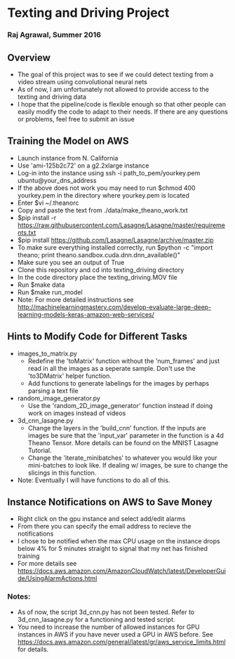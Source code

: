 
# Texting and Driving Project 

### Raj Agrawal, Summer 2016

## Overview 
- The goal of this project was to see if we could detect texting from 
a video stream using convolutional neural nets
- As of now, I am unfortunately not allowed to provide access to the texting and driving data 
- I hope that the pipeline/code is flexible enough so that other people can easily modify the code to adapt to their needs. If there are any questions or problems, feel free to submit an issue

## Training the Model on AWS 

- Launch instance from N. California 
- Use 'ami-125b2c72' on a g2.2xlarge instance 
- Log-in into the instance using ssh -i path_to_pem/yourkey.pem ubuntu@your_dns_address
- If the above does not work you may need to run $chmod 400 yourkey.pem in the directory where yourkey.pem is located
- Enter $vi ~/.theanorc
- Copy and paste the text from ./data/make_theano_work.txt 
- $pip install -r https://raw.githubusercontent.com/Lasagne/Lasagne/master/requirements.txt
- $pip install https://github.com/Lasagne/Lasagne/archive/master.zip
- To make sure everything installed correctly, run $python -c "import theano; print theano.sandbox.cuda.dnn.dnn_available()"
- Make sure you see an output of True
- Clone this repository and cd into texting_driving directory 
- In the code directory place the texting_driving.MOV file
- Run $make data 
- Run $make run_model  
- Note: For more detailed instructions see http://machinelearningmastery.com/develop-evaluate-large-deep-learning-models-keras-amazon-web-services/

## Hints to Modify Code for Different Tasks  
- images_to_matrix.py
    - Redefine the 'toMatrix' function without the 'num_frames' and just read in all the images as a seperate sample. Don't use the 'to3DMatrix' helper function. 
    - Add functions to generate labelings for the images by perhaps parsing a text file
- random_image_generator.py 
    - Use the 'random_2D_image_generator' function instead if doing work on images instead of videos 
- 3d_cnn_lasagne.py 
    - Change the layers in the 'build_cnn' function. If the inputs are images be sure that the 'input_var' parameter in the function is a 4d Theano Tensor. More details can be found on the MNIST Lasagne Tutorial.  
    - Change the 'iterate_minibatches' to whatever you would like your mini-batches to look like. If dealing w/ images, be sure to change the slicings in this function. 
- Note: Eventually I will have functions to do all of this. 

## Instance Notifications on AWS to Save Money  
- Right click on the gpu instance and select add/edit alarms
- From there you can specify the email address to recieve the notifications 
- I chose to be notified when the max CPU usage on the instance drops below 4% for 5 minutes straight to signal that my net has finished training   
- For more details see https://docs.aws.amazon.com/AmazonCloudWatch/latest/DeveloperGuide/UsingAlarmActions.html

### Notes: 
- As of now, the script 3d_cnn.py has not been tested. Refer to 3d_cnn_lasagne.py for a functioning and tested script. 
- You need to increase the number of allowed instances for GPU instances in AWS if you have never used a GPU in AWS before. See https://docs.aws.amazon.com/general/latest/gr/aws_service_limits.html for details. 

